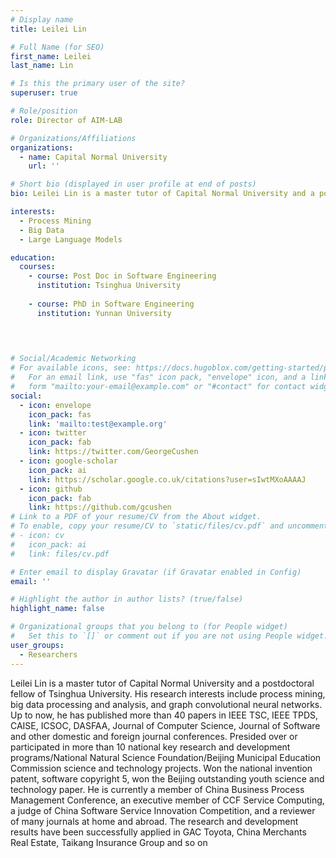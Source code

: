 ```yaml
---
# Display name
title: Leilei Lin

# Full Name (for SEO)
first_name: Leilei
last_name: Lin

# Is this the primary user of the site?
superuser: true

# Role/position
role: Director of AIM-LAB

# Organizations/Affiliations
organizations:
  - name: Capital Normal University
    url: ''

# Short bio (displayed in user profile at end of posts)
bio: Leilei Lin is a master tutor of Capital Normal University and a postdoctoral fellow of Tsinghua University.

interests:
  - Process Mining
  - Big Data
  - Large Language Models

education:
  courses:
    - course: Post Doc in Software Engineering
      institution: Tsinghua University
    
    - course: PhD in Software Engineering
      institution: Yunnan University
      

    

# Social/Academic Networking
# For available icons, see: https://docs.hugoblox.com/getting-started/page-builder/#icons
#   For an email link, use "fas" icon pack, "envelope" icon, and a link in the
#   form "mailto:your-email@example.com" or "#contact" for contact widget.
social:
  - icon: envelope
    icon_pack: fas
    link: 'mailto:test@example.org'
  - icon: twitter
    icon_pack: fab
    link: https://twitter.com/GeorgeCushen
  - icon: google-scholar
    icon_pack: ai
    link: https://scholar.google.co.uk/citations?user=sIwtMXoAAAAJ
  - icon: github
    icon_pack: fab
    link: https://github.com/gcushen
# Link to a PDF of your resume/CV from the About widget.
# To enable, copy your resume/CV to `static/files/cv.pdf` and uncomment the lines below.
# - icon: cv
#   icon_pack: ai
#   link: files/cv.pdf

# Enter email to display Gravatar (if Gravatar enabled in Config)
email: ''

# Highlight the author in author lists? (true/false)
highlight_name: false

# Organizational groups that you belong to (for People widget)
#   Set this to `[]` or comment out if you are not using People widget.
user_groups:
  - Researchers
---
```


Leilei Lin is a master tutor of Capital Normal University and a postdoctoral fellow of Tsinghua University. His research interests include process mining, big data processing and analysis, and graph convolutional neural networks. Up to now, he has published more than 40 papers in IEEE TSC, IEEE TPDS, CAISE, ICSOC, DASFAA, Journal of Computer Science, Journal of Software and other domestic and foreign journal conferences. Presided over or participated in more than 10 national key research and development programs/National Natural Science Foundation/Beijing Municipal Education Commission science and technology projects. Won the national invention patent, software copyright 5, won the Beijing outstanding youth science and technology paper. He is currently a member of China Business Process Management Conference, an executive member of CCF Service Computing, a judge of China Software Service Innovation Competition, and a reviewer of many journals at home and abroad. The research and development results have been successfully applied in GAC Toyota, China Merchants Real Estate, Taikang Insurance Group and so on

